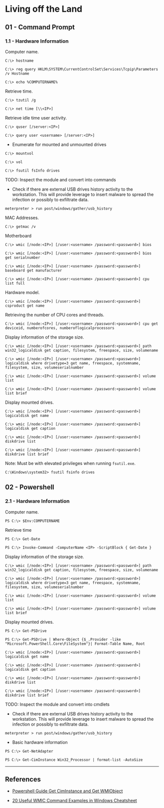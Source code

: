 # Living off the Land

## 01 - Command Prompt

### 1.1 - Hardware Information

Computer name.

```
C:\> hostname

C:\> reg query HKLM\SYSTEM\CurrentControlSet\Services\Tcpip\Parameters /v Hostname

C:\> echo %COMPUTERNAME%
```

Retrieve time.

```
C:\> tzutil /g

C:\> net time [\\<IP>]
```

Retrieve idle time user activity.

```
C:\> quser [/server:<IP>]

C:\> query user <username> [/server:<IP>]
```

- Enumerate for mounted and unmounted drives

```
C:\> mountvol

C:\> vol

C:\> fsutil fsInfo drives
```

TODO: Inspect the module and convert into commands

- Check if there are external USB drives history activity to the workstation. This will provide leverage to insert malware to spread the infection or possibly to exfiltrate data.

`meterpreter > run post/windows/gather/usb_history`

MAC Addresses.

```
C:\> getmac /v
```

Motherboard

```
C:\> wmic [/node:<IP>] [/user:<username> /password:<password>] bios

C:\> wmic [/node:<IP>] [/user:<username> /password:<password>] bios get serialnumber

C:\> wmic [/node:<IP>] [/user:<username> /password:<password>] baseboard get manufacturer

C:\> wmic [/node:<IP>] [/user:<username> /password:<password>] cpu list full
```

Hardware model.

```
C:\> wmic [/node:<IP>] [/user:<username> /password:<password>] csproduct get name
```

Retrieving the number of CPU cores and threads.

```
C:\> wmic [/node:<IP>] [/user:<username> /password:<password>] cpu get deviceid, numberofcores, numberoflogicalprocessors
```

Display information of the storage size.

```
C:\> wmic [/node:<IP>] [/user:<username> /password:<password>] path win32_logicaldisk get caption, filesystem, freespace, size, volumename

C:\> wmic [/node:<IP>] [/user:<username> /password:<password>] logicaldisk where drivetype=3 get name, freespace, systemname, filesystem, size, volumeserialnumber

C:\> wmic [/node:<IP>] [/user:<username> /password:<password>] volume list

C:\> wmic [/node:<IP>] [/user:<username> /password:<password>] volume list brief
```

Display mounted drives.

```
C:\> wmic [/node:<IP>] [/user:<username> /password:<password>] logicaldisk get name

C:\> wmic [/node:<IP>] [/user:<username> /password:<password>] logicaldisk get caption

C:\> wmic [/node:<IP>] [/user:<username> /password:<password>] diskdrive list

C:\> wmic [/node:<IP>] [/user:<username> /password:<password>] diskdrive list brief
```

Note: Must be with elevated privileges when running `fsutil.exe`.

```
C:\Windows\system32> fsutil fsinfo drives
```

## 02 - Powershell

### 2.1 - Hardware Information

Computer name.

```
PS C:\> $Env:COMPUTERNAME
```

Retrieve time

```
PS C:\> Get-Date

PS C:\> Invoke-Command -ComputerName <IP> -ScriptBlock { Get-Date }
```

Display information of the storage size.

```
C:\> wmic [/node:<IP>] [/user:<username> /password:<password>] path win32_logicaldisk get caption, filesystem, freespace, size, volumename

C:\> wmic [/node:<IP>] [/user:<username> /password:<password>] logicaldisk where drivetype=3 get name, freespace, systemname, filesystem, size, volumeserialnumber

C:\> wmic [/node:<IP>] [/user:<username> /password:<password>] volume list

C:\> wmic [/node:<IP>] [/user:<username> /password:<password>] volume list brief
```

Display mounted drives.

```
PS C:\> Get-PSDrive

PS C:\> Get-PSDrive | Where-Object {$_.Provider -like "Microsoft.PowerShell.Core\FileSystem"}| Format-Table Name, Root

C:\> wmic [/node:<IP>] [/user:<username> /password:<password>] logicaldisk get name

C:\> wmic [/node:<IP>] [/user:<username> /password:<password>] logicaldisk get caption

C:\> wmic [/node:<IP>] [/user:<username> /password:<password>] diskdrive list

C:\> wmic [/node:<IP>] [/user:<username> /password:<password>] diskdrive list brief
```

TODO: Inspect the module and convert into cmdlets

- Check if there are external USB drives history activity to the workstation. This will provide leverage to insert malware to spread the infection or possibly to exfiltrate data.

`meterpreter > run post/windows/gather/usb_history`

- Basic hardware information

```
PS C:\> Get-NetAdapter

PS C:\> Get-CimInstance Win32_Processor | format-list -AutoSize
```

---
## References

- [Powershell Guide Get CimInstance and Get WMIObject](https://www.pdq.com/blog/powershell-guide-get-ciminstance-and-get-wmiobject/)

- [20 Useful WMIC Command Examples in Windows Cheatsheet](https://www.cyberithub.com/20-useful-wmic-command-examples-in-windows-cheat-sheet/)